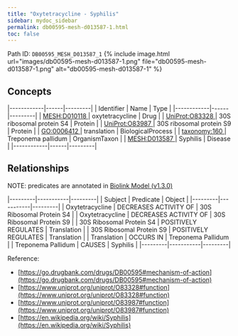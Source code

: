 ```yaml
---
title: "Oxytetracycline - Syphilis"
sidebar: mydoc_sidebar
permalink: db00595-mesh-d013587-1.html
toc: false 
---
```



Path ID: `DB00595_MESH_D013587_1`
{% include image.html url="images/db00595-mesh-d013587-1.png" file="db00595-mesh-d013587-1.png" alt="db00595-mesh-d013587-1" %}

## Concepts

|------------|------|---------|
| Identifier | Name | Type    |
|------------|------|---------|
| <a href="https://identifiers.org/MESH:D010118">MESH:D010118 </a> | oxytetracycline | Drug |
| <a href="https://identifiers.org/UniProt:O83328">UniProt:O83328 </a> | 30S ribosomal protein S4 | Protein |
| <a href="https://identifiers.org/UniProt:O83987">UniProt:O83987 </a> | 30S ribosomal protein S9 | Protein |
| <a href="https://identifiers.org/GO:0006412">GO:0006412 </a> | translation | BiologicalProcess |
| <a href="https://identifiers.org/taxonomy:160">taxonomy:160 </a> | Treponema pallidum | OrganismTaxon |
| <a href="https://identifiers.org/MESH:D013587">MESH:D013587 </a> | Syphilis | Disease |
|------------|------|---------|

## Relationships


NOTE: predicates are annotated in <a href="https://github.com/biolink/biolink-model/releases/tag/v1.3.0">Biolink Model (v1.3.0)</a>

|---------|-----------|---------|
| Subject | Predicate | Object  |
|---------|-----------|---------|
| Oxytetracycline | DECREASES ACTIVITY OF | 30S Ribosomal Protein S4 |
| Oxytetracycline | DECREASES ACTIVITY OF | 30S Ribosomal Protein S9 |
| 30S Ribosomal Protein S4 | POSITIVELY REGULATES | Translation |
| 30S Ribosomal Protein S9 | POSITIVELY REGULATES | Translation |
| Translation | OCCURS IN | Treponema Pallidum |
| Treponema Pallidum | CAUSES | Syphilis |
|---------|-----------|---------|

Reference: 
  - [https://go.drugbank.com/drugs/DB00595#mechanism-of-action](https://go.drugbank.com/drugs/DB00595#mechanism-of-action)
  - [https://www.uniprot.org/uniprot/O83328#function](https://www.uniprot.org/uniprot/O83328#function)
  - [https://www.uniprot.org/uniprot/O83987#function](https://www.uniprot.org/uniprot/O83987#function)
  - [https://en.wikipedia.org/wiki/Syphilis](https://en.wikipedia.org/wiki/Syphilis)
